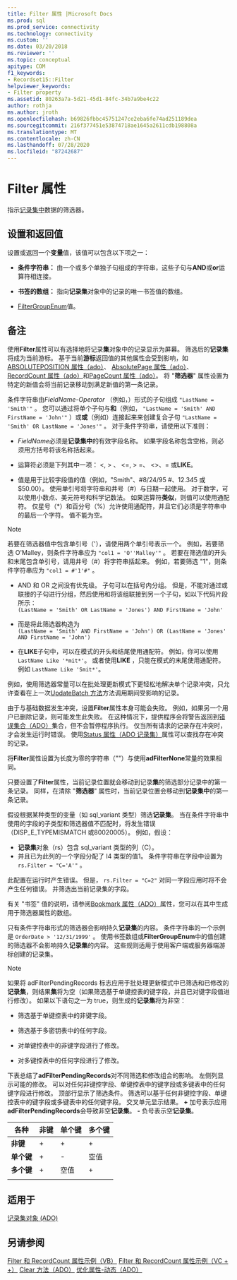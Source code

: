 ```yaml
---
title: Filter 属性 |Microsoft Docs
ms.prod: sql
ms.prod_service: connectivity
ms.technology: connectivity
ms.custom: ''
ms.date: 03/20/2018
ms.reviewer: ''
ms.topic: conceptual
apitype: COM
f1_keywords:
- Recordset15::Filter
helpviewer_keywords:
- Filter property
ms.assetid: 80263a7a-5d21-45d1-84fc-34b7a9be4c22
author: rothja
ms.author: jroth
ms.openlocfilehash: b69826fbbc45751247ce2eba6fe74ad251189dea
ms.sourcegitcommit: 216f377451e53874718ae1645a2611cdb198808a
ms.translationtype: MT
ms.contentlocale: zh-CN
ms.lasthandoff: 07/28/2020
ms.locfileid: "87242687"
---
```

# <a name="filter-property"></a>Filter 属性
指示[记录集中](../../../ado/reference/ado-api/recordset-object-ado.md)数据的筛选器。  
  
## <a name="settings-and-return-values"></a>设置和返回值

设置或返回一个**变量**值，该值可以包含以下项之一：  
  
-   **条件字符串：** 由一个或多个单独子句组成的字符串，这些子句与**AND**或**or**运算符相连接。  
  
-   **书签的数组：** 指向**记录集**对象中的记录的唯一书签值的数组。  
  
-   [FilterGroupEnum](../../../ado/reference/ado-api/filtergroupenum.md)值。  
  
## <a name="remarks"></a>备注

使用**Filter**属性可以有选择地将记录**集**对象中的记录显示为屏幕。 筛选后的**记录集**将成为当前游标。 基于当前**游标**返回值的其他属性会受到影响，如[ABSOLUTEPOSITION 属性（ado）](../../../ado/reference/ado-api/absoluteposition-property-ado.md)、 [AbsolutePage 属性（ado）](../../../ado/reference/ado-api/absolutepage-property-ado.md)、 [RecordCount 属性（ado）](../../../ado/reference/ado-api/recordcount-property-ado.md)和[PageCount 属性（ado）](../../../ado/reference/ado-api/pagecount-property-ado.md)。 将 "**筛选器**" 属性设置为特定的新值会将当前记录移动到满足新值的第一条记录。
  
条件字符串由*FieldName-Operator* （例如，）形式的子句组成 `"LastName = 'Smith'"` 。 您可以通过将单个子句与**和**（例如， `"LastName = 'Smith' AND FirstName = 'John'"` ）或**或**（例如）连接起来来创建复合子句 `"LastName = 'Smith' OR LastName = 'Jones'"` 。 对于条件字符串，请使用以下准则：

-   *FieldName*必须是**记录集中**的有效字段名称。 如果字段名称包含空格，则必须用方括号将该名称括起来。  
  
-   运算符必须是下列其中一项： \<, > 、 \<=, > =、 <>、= 或**LIKE**。  
  
-   值是用于比较字段值的值（例如，"Smith"、#8/24/95 #、12.345 或 $50.00）。 使用单引号将字符串和井号（#）与日期一起使用。 对于数字，可以使用小数点、美元符号和科学记数法。 如果运算符**类似**，则值可以使用通配符。 仅星号（*）和百分号（%）允许使用通配符，并且它们必须是字符串中的最后一个字符。 值不能为空。  
  
> [!NOTE]
>  若要在筛选器值中包含单引号（'），请使用两个单引号表示一个。 例如，若要筛选 O'Malley，则条件字符串应为 `"col1 = 'O''Malley'"` 。 若要在筛选值的开头和末尾包含单引号，请用井号（#）将字符串括起来。 例如，若要筛选 "1"，则条件字符串应为 `"col1 = #'1'#"` 。  
  
-   AND 和 OR 之间没有优先级。 子句可以在括号内分组。 但是，不能对通过或联接的子句进行分组，然后使用和将该组联接到另一个子句，如以下代码片段所示：  
 `(LastName = 'Smith' OR LastName = 'Jones') AND FirstName = 'John'`  
  
-   而是将此筛选器构造为  
 `(LastName = 'Smith' AND FirstName = 'John') OR (LastName = 'Jones' AND FirstName = 'John')`  
  
-   在**LIKE**子句中，可以在模式的开头和结尾使用通配符。 例如，你可以使用 `LastName Like '*mit*'`。 或者使用**LIKE** ，只能在模式的末尾使用通配符。 例如 `LastName Like 'Smit*'`。  
  
 例如，使用筛选器常量可以在批处理更新模式下更轻松地解决单个记录冲突，只允许查看在上一次[UpdateBatch 方法](../../../ado/reference/ado-api/updatebatch-method.md)方法调用期间受影响的记录。  
  
由于与基础数据发生冲突，设置**Filter**属性本身可能会失败。 例如，如果另一个用户已删除记录，则可能发生此失败。 在这种情况下，提供程序会将警告返回到[错误集合（ADO）](../../../ado/reference/ado-api/errors-collection-ado.md)集合，但不会暂停程序执行。 仅当所有请求的记录存在冲突时，才会发生运行时错误。 使用[Status 属性（ADO 记录集）](../../../ado/reference/ado-api/status-property-ado-recordset.md)属性可以查找存在冲突的记录。  
  
将**Filter**属性设置为长度为零的字符串（""）与使用**adFilterNone**常量的效果相同。
  
只要设置了**Filter**属性，当前记录位置就会移动到记录**集**的筛选部分记录中的第一条记录。 同样，在清除 "**筛选器**" 属性时，当前记录位置会移动到**记录集中**的第一条记录。

假设根据某种类型的变量（如 sql_variant 类型）筛选**记录集**。 当在条件字符串中使用的字段的子类型和筛选器值不匹配时，将发生错误（DISP_E_TYPEMISMATCH 或80020005）。 例如，假设：

- **记录集**对象（rs）包含 sql_variant 类型的列（C）。
- 并且已为此列的一个字段分配了 I4 类型的值1。 条件字符串在字段中设置为 `rs.Filter = "C='A'"` 。

此配置在运行时产生错误。 但是， `rs.Filter = "C=2"` 对同一字段应用时将不会产生任何错误。 并筛选出当前记录集的字段。

有关 "书签" 值的说明，请参阅[Bookmark 属性（ADO）](../../../ado/reference/ado-api/bookmark-property-ado.md)属性，您可以在其中生成用于筛选器属性的数组。

只有条件字符串形式的筛选器会影响持久**记录集**的内容。 条件字符串的一个示例是 `OrderDate > '12/31/1999'` 。 使用书签数组或**FilterGroupEnum**中的值创建的筛选器不会影响持久**记录集**的内容。 这些规则适用于使用客户端或服务器端游标创建的记录集。
  
> [!NOTE]
>  如果将 adFilterPendingRecords 标志应用于批处理更新模式中已筛选和已修改的**记录集**，则结果**集**将为空（如果筛选基于单键控表的键字段，并且已对键字段值进行修改）。 如果以下语句之一为 true，则生成的**记录集**将为非空：  
  
-   筛选基于单键控表中的非键字段。  
  
-   筛选基于多密钥表中的任何字段。  
  
-   对单键控表中的非键字段进行了修改。  
  
-   对多键控表中的任何字段进行了修改。  
  
下表总结了**adFilterPendingRecords**对不同筛选和修改组合的影响。 左侧列显示可能的修改。 可以对任何非键控字段、单键控表中的键字段或多键表中的任何键字段进行修改。 顶部行显示了筛选条件。 筛选可以基于任何非键控字段、单键控表中的键字段或多键表中的任何键字段。 交叉单元显示结果。 **+** 加号表示应用**adFilterPendingRecords**会导致非空**记录集**。 **-** 负号表示空**记录集**。  
  
|各种|非键|单个键|多个键|
|-|--------------|----------------|-------------------|
|**非键**|+|+|+|
|**单个键**|+|-|空值|
|**多个键**|+|空值|+|
|||||
  
## <a name="applies-to"></a>适用于

[记录集对象 (ADO)](../../../ado/reference/ado-api/recordset-object-ado.md)  
  
## <a name="see-also"></a>另请参阅

[Filter 和 RecordCount 属性示例（VB）](../../../ado/reference/ado-api/filter-and-recordcount-properties-example-vb.md) 
[Filter 和 RecordCount 属性示例（VC + +）](../../../ado/reference/ado-api/filter-and-recordcount-properties-example-vc.md) 
[Clear 方法（ADO）](../../../ado/reference/ado-api/clear-method-ado.md) 
[优化属性-动态（ADO）](../../../ado/reference/ado-api/optimize-property-dynamic-ado.md)

